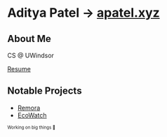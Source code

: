 # Aditya Patel -> [apatel.xyz](https://apatel.xyz)

## About Me
CS @ UWindsor

[Resume](https://github.com/Champion2005/Champion2005/blob/main/resume.pdf)

## Notable Projects
- [Remora](https://github.com/Champion2005/Remora)
- [EcoWatch](https://github.com/jwlebert/EcoWatch)

<sub><sup>Working on big things 👀</sup></sub>

